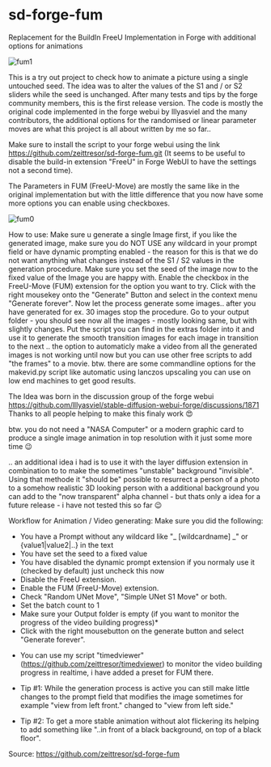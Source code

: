 # sd-forge-fum
Replacement for the BuildIn FreeU Implementation in Forge with additional options for animations

![fum1](https://github.com/user-attachments/assets/a9961ff0-55a2-405b-bc4e-5ea151bf5292)

This is a try out project to check how to animate a picture using a single untouched seed. 
The idea was to alter the values of the S1 and / or S2 sliders while the seed is unchanged.
After many tests and tips by the forge community members, this is the first release version.
The code is mostly the original code implemented in the forge webui by lllyasviel and the
many contributors, the additional options for the randomised or linear parameter moves are
what this project is all about written by me so far..

Make sure to install the script to your forge webui using the link https://github.com/zeittresor/sd-forge-fum.git
(It seems to be useful to disable the build-in extension "FreeU" in Forge WebUI to have the settings not a second time).

The Parameters in FUM (FreeU-Move) are mostly the same like in the original implementation but with the little
difference that you now have some more options you can enable using checkboxes.

![fum0](https://github.com/user-attachments/assets/646f1d48-f1b2-486c-b2e1-af356d535950)

How to use:
Make sure u generate a single Image first, if you like the generated image, make sure you do NOT USE any wildcard
in your prompt field or have dynamic prompting enabled - the reason for this is that we do not want anything what
changes instead of the S1 / S2 values in the generation procedure.
Make sure you set the seed of the image now to the fixed value of the Image you are happy with.
Enable the checkbox in the FreeU-Move (FUM) extension for the option you want to try.
Click with the right mousekey onto the "Generate" Button and select in the context menu "Generate forever".
Now let the process generate some images.. after you have generated for ex. 30 images stop the procedure.
Go to your output folder - you should see now all the images - mostly looking same, but with slightly changes.
Put the script you can find in the extras folder into it and use it to generate the smooth transition images
for each image in transition to the next .. the option to automaticly make a video from all the generated images
is not working until now but you can use other free scripts to add "the frames" to a movie. btw. there are
some commandline options for the makevid.py script like automatic using lanczos upscaling you can use on low end
machines to get good results.

The Idea was born in the discussion group of the forge webui https://github.com/lllyasviel/stable-diffusion-webui-forge/discussions/1871
Thanks to all people helping to make this finaly work 😍

btw. you do not need a "NASA Computer" or a modern graphic card to produce a single image animation in top resolution with it just some more time 😉

.. an additional idea i had is to use it with the layer diffusion extension in combination to to make the sometimes "unstable" background "invisible". Using
that methode it "should be" possible to resurrect a person of a photo to a somehow realistic 3D looking person with a additional background you can add to the
"now transparent" alpha channel - but thats only a idea for a future release - i have not tested this so far 😉

Workflow for Animation / Video generating:
Make sure you did the following:

- You have a Prompt without any wildcard like "_ [wildcardname] _" or {value1|value2|..} in the text
- You have set the seed to a fixed value
- You have disabled the dynamic prompt extension if you normaly use it (checked by default) just uncheck this now
- Disable the FreeU extension.
- Enable the FUM (FreeU-Move) extension.
- Check "Random UNet Move", "Simple UNet S1 Move" or both.
- Set the batch count to 1
- Make sure your Output folder is empty (if you want to monitor the progress of the video building progress)*
- Click with the right mousebutton on the generate button and select "Generate forever".

* You can use my script "timedviewer" (https://github.com/zeittresor/timedviewer) to monitor the video building progress in realtime, i have added a preset for FUM there.

* Tip #1: While the generation process is active you can still make little changes to the prompt field that modifies the image sometimes for example "view from left front." changed to "view from left side."
* Tip #2: To get a more stable animation without alot flickering its helping to add something like "..in front of a black background, on top of a black floor".
  
  
Source: https://github.com/zeittresor/sd-forge-fum
